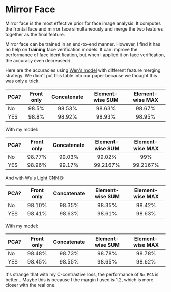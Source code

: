 # Mirror Face

Mirror face is the most effective prior for face image analysis. 
It computes the frontal face and mirror face simultaneously and merge the two features together as the final feature.

Mirror face can be trained in an end-to-end manner.
However, I find it has no help on **training** face verification models.
It can improve the performance of face identification, but when I applied it on face verification, the accuracy even decreased:(

Here are the accuracies using [Wen's model](https://github.com/ydwen/caffe-face) with different feature merging strategy.
We didn't put this table into our paper because we thought this was only a trick.

| PCA? | Front only  | Concatenate | Element-wise SUM | Element-wise MAX |
| ---- |:-----------:|:-----------:|:----------------:|:----------------:|
| No   | 98.5%       |98.53%       |98.63%            |98.67%            |
| YES  | 98.8%       |98.92%       |98.93%            |98.95%            |

With my model:

| PCA? | Front only  | Concatenate | Element-wise SUM | Element-wise MAX |
| ---- |:-----------:|:-----------:|:----------------:|:----------------:|
| No   | 98.77%      |99.03%       |99.02%            |99%               |
| YES  | 98.96%      |99.17%       |99.2167%          |99.2167%          |

And with [Wu's Light CNN B](https://github.com/AlfredXiangWu/face_verification_experiment):

| PCA? | Front only  | Concatenate | Element-wise SUM | Element-wise MAX |
| ---- |:-----------:|:-----------:|:----------------:|:----------------:|
| No   | 98.10%      |98.35%       |98.35%            |98.42%            |
| YES  | 98.41%      |98.63%       |98.61%            |98.63%            |

With my model:

| PCA? | Front only  | Concatenate | Element-wise SUM | Element-wise MAX |
| ---- |:-----------:|:-----------:|:----------------:|:----------------:|
| No   | 98.48%      |98.73%       |98.78%            |98.78%            |
| YES  | 98.45%      |98.55%       |98.65%            |98.62%            |

It's strange that with my C-contrastive loss, the performance of `No PCA` is better... Maybe this is because I the margin I used is 1.2, which is more closer with the real one.
